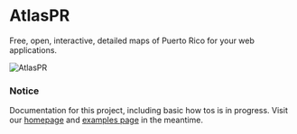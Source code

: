 AtlasPR
=====

Free, open, interactive, detailed maps of Puerto Rico for your web applications.

![AtlasPR](https://raw.github.com/miguelrios/atlaspr/master/images/blank.png)

### Notice

Documentation for this project, including basic how tos is in progress. Visit our [homepage](http://miguelrios.github.io/atlaspr) and [examples page](http://miguelrios.github.io/atlaspr/examples.html) in the meantime. 